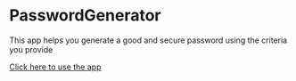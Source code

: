 # PasswordGenerator
This app helps you generate a good and secure password using the criteria you provide 

[Click here to use the app](https://shangfii.github.io/PasswordGenerator/)
